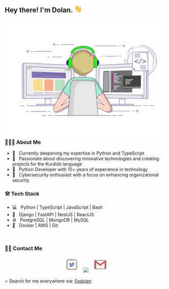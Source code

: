 <h2> Hey there! I'm Dolan. <img src="imgs/Hi.gif" width="25"></h2>
<img align="right" alt="GIF" src="imgs/main.gif" width="500"/>



<h3> 👨🏻‍💻 About Me </h3>

- 🔭 &nbsp; Currently deepening my expertise in Python and TypeScript
- 🤔 &nbsp; Passionate about discovering innovative technologies and creating projects for the Kurdish language
- 💼 &nbsp; Python Developer with 10+ years of experience in technology
- 🌱 &nbsp; Cybersecurity enthusiast with a focus on enhancing organizational security




<h3>🛠 Tech Stack</h3>

- 💻 &nbsp; Python | TypeScript | JavaScript | Bash
- 🔧 &nbsp; Django | FastAPI | NestJS | ReactJS
- ⚙️ &nbsp; PostgreSQL | MongoDB | MySQL
- 🐳 &nbsp; Docker | AWS | Git

<br>

<h3> 🤝🏻 Contact Me </h3>

<p align="center">
&nbsp; <a href="https://twitter.com/0xdolan" target="_blank" ><img src="imgs/twitter.png" width="50" /></a>  
&nbsp; <a href="https://www.linkedin.com/in/0xdolan" target="_blank" ><img src="https://img.icons8.com/plasticine/100/000000/linkedin.png" width="50" /></a>
&nbsp; <a href="mailto:0xdolan@gmail.com" target="_blank" ><img src="imgs/gmail.png"  width="50" /></a>
</p>

⭐️ Search for me everywhere via: [0xdolan](https://github.com/0xdolan)
